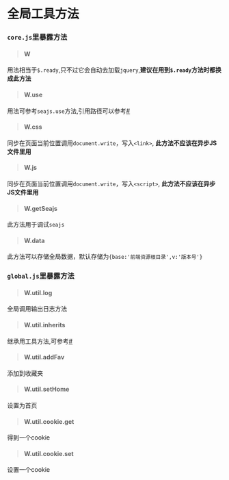 # 全局工具方法

### `core.js`里暴露方法

> #### W
用法相当于`$.ready`,只不过它会自动去加载`jquery`,**建议在用到`$.ready`方法时都换成此方法**

> #### W.use
用法可参考`seajs.use`方法,引用路径可以参考[#](/docs/seajs.md)

> #### W.css
同步在页面当前位置调用`document.write`，写入`<link>`, **此方法不应该在异步JS文件里用**

> #### W.js
同步在页面当前位置调用`document.write`，写入`<script>`, **此方法不应该在异步JS文件里用**

> #### W.getSeajs
此方法用于调试`seajs`

> #### W.data
此方法可以存储全局数据，默认存储为`{base:'前端资源根目录',v:'版本号'}`

### `global.js`里暴露方法

> #### W.util.log
全局调用输出日志方法

> #### W.util.inherits
继承用工具方法,可参考[#](https://github.com/tonny-zhang/tonny-zhang.github.com/blob/master/js-ppt/docs/extend.md)

> #### W.util.addFav
添加到收藏夹

> #### W.util.setHome
设置为首页

> #### W.util.cookie.get
得到一个cookie

> #### W.util.cookie.set
设置一个cookie